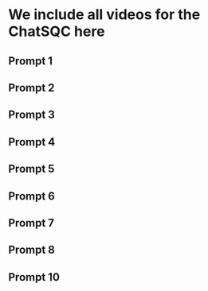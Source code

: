 # We include all videos for the ChatSQC here


## Prompt 1

## Prompt 2

## Prompt 3

## Prompt 4

## Prompt 5

## Prompt 6

## Prompt 7

## Prompt 8

## Prompt 10